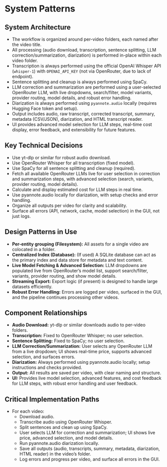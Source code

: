# System Patterns

## System Architecture

- The workflow is organized around per-video folders, each named after the video title.
- All processing (audio download, transcription, sentence splitting, LLM correction/summarization, diarization) is performed in-place within each video folder.
- Transcription is always performed using the official OpenAI Whisper API (`whisper-1`) with `OPENAI_API_KEY` (not via OpenRouter, due to lack of endpoint).
- Sentence splitting and cleanup is always performed using SpaCy.
- LLM correction and summarization are performed using a user-selected OpenRouter LLM, with live dropdowns, search/filter, model variants, provider routing, model details, and robust error handling.
- Diarization is always performed using `pyannote.audio` locally (requires Hugging Face token and setup).
- Output includes audio, raw transcript, corrected transcript, summary, metadata (CSV/JSON), diarization, and HTML transcript reader.
- UI provides advanced model selection for LLM steps, real-time cost display, error feedback, and extensibility for future features.

## Key Technical Decisions

- Use yt-dlp or similar for robust audio download.
- Use OpenRouter Whisper for all transcription (fixed model).
- Use SpaCy for all sentence splitting and cleanup (required).
- Fetch all available OpenRouter LLMs live for user selection in correction and summarization steps, with advanced selection (search, variants, provider routing, model details).
- Calculate and display estimated cost for LLM steps in real time.
- Use pyannote.audio locally for diarization, with setup checks and error handling.
- Organize all outputs per video for clarity and scalability.
- Surface all errors (API, network, cache, model selection) in the GUI, not just logs.

## Design Patterns in Use

- **Per-entity grouping (Filesystem):** All assets for a single video are colocated in a folder.
- **Centralized Index (Database):** (If used) A SQLite database can act as the primary index and data store for metadata and text content.
- **Live Model Fetching & Advanced Selection:** LLM dropdowns are populated live from OpenRouter’s model list, support search/filter, variants, provider routing, and show model details.
- **Streaming Export:** Export logic (if present) is designed to handle large datasets efficiently.
- **Robust Error Handling:** Errors are logged per video, surfaced in the GUI, and the pipeline continues processing other videos.

## Component Relationships

- **Audio Download:** yt-dlp or similar downloads audio to per-video folders.
- **Transcription:** Fixed to OpenRouter Whisper; no user selection.
- **Sentence Splitting:** Fixed to SpaCy; no user selection.
- **LLM Correction/Summarization:** User selects any OpenRouter LLM from a live dropdown; UI shows real-time price, supports advanced selection, and surfaces errors.
- **Diarization:** Always performed using pyannote.audio locally; setup instructions and checks provided.
- **Output:** All results are saved per video, with clear naming and structure.
- **UI:** Provides live model selection, advanced features, and cost feedback for LLM steps, with robust error handling and user feedback.

## Critical Implementation Paths

- For each video:
  - Download audio.
  - Transcribe audio using OpenRouter Whisper.
  - Split sentences and clean up using SpaCy.
  - User selects LLM for correction and summarization; UI shows live price, advanced selection, and model details.
  - Run pyannote.audio diarization locally.
  - Save all outputs (audio, transcripts, summary, metadata, diarization, HTML reader) in the video’s folder.
  - Log errors and progress per video, and surface all errors in the GUI.
